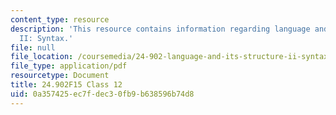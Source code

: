 ```yaml
---
content_type: resource
description: 'This resource contains information regarding language and its structure
  II: Syntax.'
file: null
file_location: /coursemedia/24-902-language-and-its-structure-ii-syntax-fall-2015/0a357425ec7fdec30fb9b638596b74d8_MIT24_902F15_Class12.pdf
file_type: application/pdf
resourcetype: Document
title: 24.902F15 Class 12
uid: 0a357425-ec7f-dec3-0fb9-b638596b74d8
---
```

